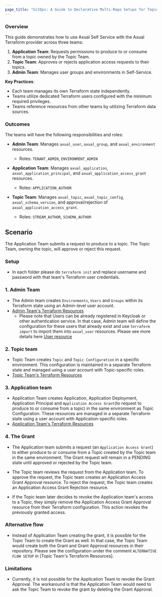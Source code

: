 ```yaml
---
page_title: "GitOps: A Guide to Declarative Multi-Repo Setups for Topic, App, and Kafka Admin Teams"
---
```

### Overview

This guide demonstrates how to use Axual Self Service with the Axual Terraform provider across three teams:

1. **Application Team**: Requests permissions to produce to or consume from a topic owned by the Topic Team.
2. **Topic Team**: Approves or rejects application access requests to their topics.
3. **Admin Team**: Manages user groups and environments in Self-Service.

**Key Practices**:
- Each team manages its own Terraform state independently.
- Teams utilize dedicated Terraform users configured with the minimum required privileges.
- Teams reference resources from other teams by utilizing Terraform data sources.

### Outcomes

The teams will have the following responsibilities and roles:

- **Admin Team**: Manages `axual_user`, `axual_group`, and `axual_environment` resources.
  - Roles: `TENANT_ADMIN`, `ENVIRONMENT_ADMIN`

- **Application Team**: Manages `axual_application`, `axual_application_principal`, and `axual_application_access_grant` resources.
  - Roles: `APPLICATION_AUTHOR`

- **Topic Team**: Manages `axual_topic`, `axual_topic_config`, `axual_schema_version`, and approval/rejection of `axual_application_access_grant`.
  - Roles: `STREAM_AUTHOR`, `SCHEMA_AUTHOR`

## Scenario
The Application Team submits a request to produce to a topic. The Topic Team, owning the topic, will approve or reject this request.

### Setup
- In each folder please do `terraform init` and replace username and password with that team's Terraform user credentials.

### 1. Admin Team
- The Admin team creates `Environments`, `Users` and `Groups` within its Terraform state using an Admin-level user account.
-  [Admin Team's Terraform Resources](../../examples/3-team-guide/admin-team/main.tf)
   - Please note that Users can be already registered in Keycloak or other authentication service. In that case, Admin team will define the configuration for these users that already exist and use `terraform import` to import them into `axual_user` resources. Please see more details here [User resource](../../docs/resources/user.md) 

### 2. Topic team
- Topic Team creates `Topic` and `Topic Configuration` in a specific environment.
  This configuration is maintained in a separate Terraform state and managed using a user account with Topic-specific roles.
- [Topic Team's Terraform Resources](../../examples/3-team-guide/topic-team/main.tf)

### 3. Application team
- Application Team creates Application, Application Deployment, Application Principal and `Application Access Grant`(to request to produce to or consume from a topic) in the same environment as Topic Configuration.
  These resources are managed in a separate Terraform state using a user account with Application-specific roles.
- [Application Team's Terraform Resources](../../examples/3-team-guide/application-team/main.tf)

### 4. The Grant
- The Application team submits a request (an `Application Access Grant`) to either produce to or consume from a Topic
created by the Topic team in the same environment.
The Grant request will remain in a PENDING state until approved or rejected by the Topic team.

- The Topic team reviews the request from the Application team. To approve the request, the Topic team creates an Application Access Grant Approval resource. To reject the request, the Topic team creates an Application Access Grant Rejection resource. 

- If the Topic team later decides to revoke the Application team's access to a Topic, they simply remove the Application Access Grant Approval resource from their Terraform configuration. This action revokes the previously granted access.

### Alternative flow
- Instead of Application Team creating the grant, it is possible for the Topic Team to create the Grant as well. In that case, the Topic Team would create both the Grant and Grant Approval resources in their repository. Please see the configuration under the comment `ALTERNATIVE FLOW SETUP` in [Topic Team's Terraform Resources].

### Limitations
- Currently, it is not possible for the Application Team to revoke the Grant Approval. The workaround is that the Application Team would need to ask the Topic Team to revoke the grant by deleting the Grant Approval.